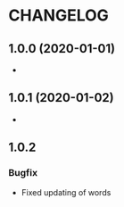 # CHANGELOG

## 1.0.0 (2020-01-01)

-

## 1.0.1 (2020-01-02)

-

## 1.0.2

### Bugfix

- Fixed updating of words
